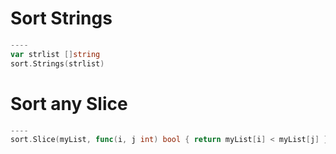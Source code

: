 # Sort Strings
```go
----
var strlist []string
sort.Strings(strlist)
```

# Sort any Slice
```go
----
sort.Slice(myList, func(i, j int) bool { return myList[i] < myList[j] })
```

